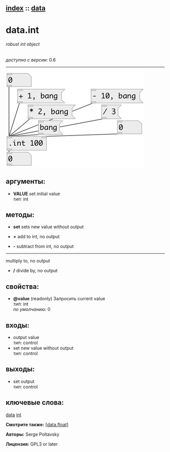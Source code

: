 [index](index.html) :: [data](category_data.html)
---

# data.int

###### robust int object

*доступно с версии:* 0.6

---




[![example](../examples/img/data.int.jpg)](../examples/pd/data.int.pd)



## аргументы:

* **VALUE**
set initial value<br>
_тип:_ int<br>



## методы:

* **set**
sets new value without output<br>

* **+**
add to int, no output<br>

* **-**
subtract from int, no output<br>

* *****
multiply to, no output<br>

* **/**
divide by, no output<br>




## свойства:

* **@value** (readonly)
Запросить current value<br>
_тип:_ int<br>
_по умолчанию:_ 0<br>



## входы:

* output value<br>
_тип:_ control
* set new value without output<br>
_тип:_ control



## выходы:

* set output<br>
_тип:_ control



## ключевые слова:

[data](keywords/data.html)
[int](keywords/int.html)



**Смотрите также:**
[\[data.float\]](data.float.html)




**Авторы:** Serge Poltavsky




**Лицензия:** GPL3 or later





